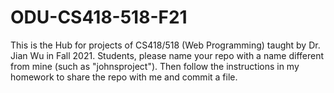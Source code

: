 # ODU-CS418-518-F21
This is the Hub for projects of CS418/518 (Web Programming) taught by Dr. Jian Wu in Fall 2021. 
Students, please name your repo with a name different from mine (such as "johnsproject"). 
Then follow the instructions in my homework to share the repo with me and commit a file. 
